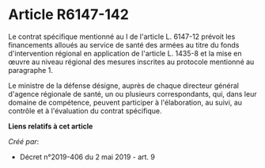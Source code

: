 # Article R6147-142

Le contrat spécifique mentionné au I de l'article L. 6147-12 prévoit les financements alloués au service de santé des armées
au titre du fonds d'intervention régional en application de l'article L. 1435-8 et la mise en œuvre au niveau régional des
mesures inscrites au protocole mentionné au paragraphe 1.

Le ministre de la défense désigne, auprès de chaque directeur général d'agence régionale de santé, un ou plusieurs
correspondants, qui, dans leur domaine de compétence, peuvent participer à l'élaboration, au suivi, au contrôle et à
l'évaluation du contrat spécifique.

**Liens relatifs à cet article**

_Créé par_:

  - Décret n°2019-406 du 2 mai 2019 - art. 9
